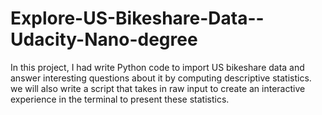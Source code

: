 # Explore-US-Bikeshare-Data--Udacity-Nano-degree
In this project, I had  write Python code to import US bikeshare data and answer interesting questions about it by computing descriptive statistics. we will also write a script that takes in raw input to create an interactive experience in the terminal to present these statistics.
